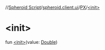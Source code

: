 //[Spheroid Script](../../index.md)/[spheroid.client.ui](../index.md)/[PX](index.md)/[&lt;init&gt;](-init-.md)



# &lt;init&gt;  
 
fun [&lt;init&gt;](-init-.md)(value: [Double](../../spheroid/-double/index.md))  



